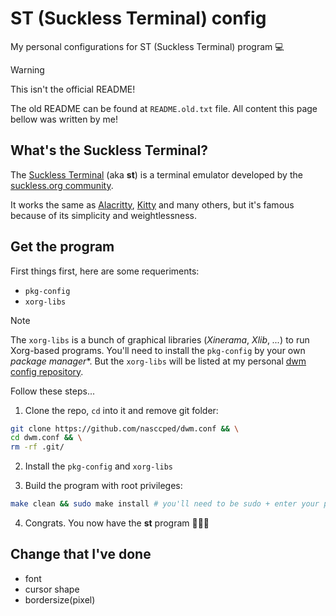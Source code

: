 ST (Suckless Terminal) config
=============================

My personal configurations for ST (Suckless Terminal) program 💻

> [!WARNING]
>
> This isn't the official README!
>
> The old README can be found at `README.old.txt` file. All content
> this page bellow was written by me!

## What's the Suckless Terminal?

The [Suckless Terminal](https://st.suckless.org/) (aka **st**) is a
terminal emulator developed by the
[suckless.org community](https://suckless.org/).

It works the same as [Alacritty](https://alacritty.org/),
[Kitty](https://sw.kovidgoyal.net/kitty/) and many others, but it's
famous because of its simplicity and weightlessness.

## Get the program

First things first, here are some requeriments:

- `pkg-config`
- `xorg-libs`

> [!NOTE]
>
> The `xorg-libs` is a bunch of graphical libraries (_Xinerama_,
> _Xlib_, _..._) to run Xorg-based programs. You'll need to install
> the `pkg-config` by your own *package manager**. But the
> `xorg-libs` will be listed at my personal
> [dwm config repository](https://github.com/nasccped/dwm.conf).

Follow these steps...

1. Clone the repo, `cd` into it and remove git folder:

```sh
git clone https://github.com/nasccped/dwm.conf && \
cd dwm.conf && \
rm -rf .git/
```

2. Install the `pkg-config` and `xorg-libs`

3. Build the program with root privileges:

```sh
make clean && sudo make install # you'll need to be sudo + enter your pass
```

4. Congrats. You now have the **st** program 🎉🎉🎉

##  Change that I've done

- font
- cursor shape
- bordersize(pixel)
